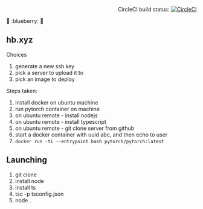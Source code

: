 
<div align="right">

CircleCI build status:
[![CircleCI](https://circleci.com/gh/ORESoftware/typescript-library-skeleton/tree/master.svg?style=svg)](https://circleci.com/gh/ORESoftware/typescript-library-skeleton/tree/master)

</div>

:strawberry:
:blueberry:
:banana:

##  hb.xyz

Choices

1. generate a new ssh key
2. pick a server to upload it to
3. pick an image to deploy

Steps taken:

1. install docker on ubuntu machine
2. run pytorch container on machine
3. on ubuntu remote - install nodejs
4. on ubuntu remote - install typescript
5. on ubuntu remote - git clone server from github
3. start a docker container with uuid abc, and then echo to user
4. `docker run -ti --entrypoint bash pytorch/pytorch:latest`



## Launching

1. git clone <this repo>
2. install node
3. install ts
4. tsc -p tsconfig.json
5. node .



